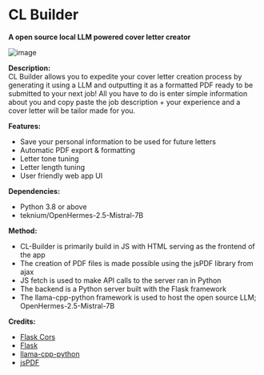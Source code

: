 # CL Builder #
**A open source local LLM powered cover letter creator**

![image](https://github.com/jasonpantoronto/CL-Builder/assets/172641020/dfc5b825-7763-4b98-932f-74384e38107e)

**Description:**
<br>
CL Builder allows you to expedite your cover letter creation process by generating it using a LLM and outputting it as a formatted PDF ready to be submitted to your next job! All you have to do is enter simple information about you and copy paste the job description + your experience and a cover letter will be tailor made for you.


**Features:**
- Save your personal information to be used for future letters
- Automatic PDF export & formatting
- Letter tone tuning
- Letter length tuning
- User friendly web app UI

**Dependencies:**
- Python 3.8 or above
- teknium/OpenHermes-2.5-Mistral-7B

**Method:**
- CL-Builder is primarily build in JS with HTML serving as the frontend of the app
- The creation of PDF files is made possible using the jsPDF library from ajax
- JS fetch is used to make API calls to the server ran in Python
- The backend is a Python server built with the Flask framework
- The llama-cpp-python framework is used to host the open source LLM; OpenHermes-2.5-Mistral-7B

**Credits:**
- [Flask Cors](https://pypi.org/project/Flask-Cors/)
- [Flask](https://github.com/pallets/flask)
- [llama-cpp-python](https://github.com/abetlen/llama-cpp-python)
- [jsPDF](https://github.com/parallax/jsPDF)
